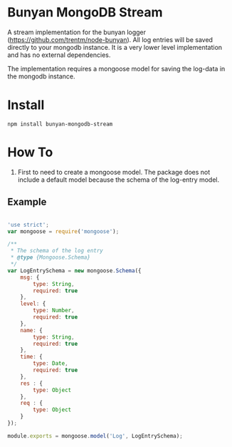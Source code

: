 # Bunyan MongoDB Stream

A stream implementation for the bunyan logger (https://github.com/trentm/node-bunyan). All log entries will be saved directly to your mongodb
instance. It is a very lower level implementation and has no external dependencies.

The implementation requires a mongoose model for saving the log-data in the mongodb instance.

# Install
 
```
npm install bunyan-mongodb-stream
```
 
# How To

1. First to need to create a mongoose model. The package does not include a default model because the schema of the log-entry model.

## Example

```javascript

'use strict';
var mongoose = require('mongoose');

/**
 * The schema of the log entry
 * @type {Mongoose.Schema}
 */
var LogEntrySchema = new mongoose.Schema({
    msg: {
        type: String,
        required: true
    },
    level: {
        type: Number,
        required: true
    },
    name: {
        type: String,
        required: true
    },
    time: {
        type: Date,
        required: true
    },
    res : {
        type: Object
    },
    req : {
        type: Object
    }
});

module.exports = mongoose.model('Log', LogEntrySchema);


```



 
